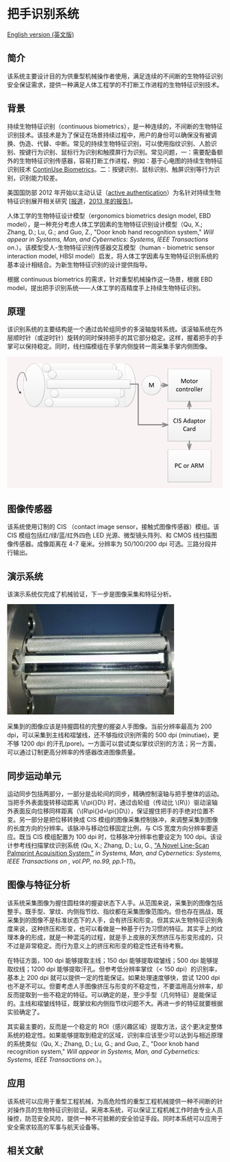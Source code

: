 把手识别系统
======================

[English version (英文版)](/)

## 简介 ##

该系统主要设计目的为供重型机械操作者使用，满足连续的不间断的生物特征识别安全保证需求，提供一种满足人体工程学的不打断工作进程的生物特征识别技术。

背景
-------------

持续生物特征识别（continuous biometrics），是一种连续的，不间断的生物特征识别技术。该技术是为了保证在场景持续过程中，用户的身份可以确保没有被调换、伪造、代替、中断。常见的持续生物特征识别，可以使用指纹识别、人脸识别、按键行为识别、鼠标行为识别和触摸屏行为识别。常见问题，一：需要配备额外的生物特征识别传感器，容易打断工作进程，例如：基于心电图的持续生物特征识别技术 [ContinUse Biometrics](http://finder.startupnationcentral.org/c/continuse)。二：按键识别、鼠标识别、触屏识别等行为识别，识别能力较差。

美国国防部 2012 年开始以主动认证（[active authentication](http://www.darpa.mil/program/active-authentication)）为名针对持续生物特征识别展开相关研究 [[报道](https://gcn.com/articles/2012/03/21/darpa-dump-passwords-continuous-biometrics.aspx)，[2013 年的报告](https://www.rsaconference.com/writable/presentations/file_upload/sec-t05_final.pdf)]。

人体工学的生物特征设计模型（ergonomics biometrics design model, EBD model），是一种充分考虑人体工学因素的生物特征识别设计模型（Qu, X.; Zhang, D.; Lu, G.; and Guo, Z., "Door knob hand recognition system," *Will appear in Systems, Man, and Cybernetics: Systems, IEEE Transactions on*.）。该模型受人-生物特征识别传感器交互模型（human - biometric sensor interaction model, HBSI model）启发，将人体工学因素与生物特征识别系统的基本设计相结合。为新生物特征识别的设计提供指导。

根据 continuous biometrics 的需求，针对重型机械操作这一场景，根据 EBD model，提出把手识别系统——人体工学的高精度手上持续生物特征识别。

原理
-------------

该识别系统的主要结构是一个通过齿轮组同步的多滚轴旋转系统。该滚轴系统在外层顺时针（或逆时针）旋转的同时保持把手的其它部分稳定。这样，握着把手的手掌可以保持稳定。同时，线扫描模组在手掌内侧旋转一周采集手掌内侧图像。

![把手识别系统原理](/images/fig_handle_scheme.png)

图像传感器
-------------

该系统使用订制的 CIS （contact image sensor，接触式图像传感器）模组。该 CIS 模组包括红/绿/蓝/红外四色 LED 光源、微型镜头阵列、和 CMOS 线扫描图像传感器。成像距离在 4-7 毫米。分辨率为 50/100/200 dpi 可选。三路分段并行输出。

演示系统
-------------

该演示系统仅完成了机械验证，下一步是图像采集和特征分析。

![把手识别系统演示系统](/images/fig_handle_demo.png)

采集到的图像应该是持握圆柱的完整的握姿人手图像。当前分辨率最高为 200 dpi，可以采集到主线和褶皱线，还不够指纹识别所需的 500 dpi (minutiae)，更不够 1200 dpi 的汗孔(pore)。一方面可以尝试类似掌纹识别的方法；另一方面，可以通过订制更高分辨率的传感器改进图像质量。

同步运动单元
-------------

运动同步包括两部分，一部分是齿轮间的同步，精确控制滚轴与把手整体的运动。当把手外表面旋转移动距离 \\(\\pi{}D\\) 时，通过齿轮组（传动比 \\(R\\)）驱动滚轴外表面反向位移同样距离（\\(R\\pi{}d=\\pi{}D\\)），保证握住把手的手绝对位置不变。另一部分是把位移转换成 CIS 模组的图像采集控制脉冲，来调整采集到图像的长度方向的分辨率。该脉冲与移动位移固定比例，与 CIS 宽度方向分辨率要适应。既当 CIS 模组配置为 100 dpi 时，位移脉冲分辨率也要设定为 100 dpi。该设计参考线扫描掌纹识别系统 (Qu, X.; Zhang, D.; Lu, G., ["A Novel Line-Scan Palmprint Acquisition System,"][TSMC-LPS] *in Systems, Man, and Cybernetics: Systems, IEEE Transactions on , vol.PP, no.99, pp.1-11*)。

图像与特征分析
-------------

该系统采集图像为握住圆柱体的握姿状态下人手。从范围来说，采集到的图像包括整手。既手型、掌纹、内侧指节纹、指纹都在采集图像范围内。但也存在挑战，既采集到的图像不是标准状态下的人手，会有挤压和形变。但其实从生物特征识别角度来说，这种挤压和形变，也可以看做是一种基于行为习惯的特征。其实手上的纹理本身的形成，就是一种混沌的过程，就是手上皮肤的天然挤压与形变形成的，只不过是非常稳定。而行为意义上的挤压和形变的稳定性还有待考察。

在特征方面，100 dpi 能够提取主线；150 dpi 能够提取褶皱线；500 dpi 能够提取纹线；1200 dpi 能够提取汗孔。但参考低分辨率掌纹（< 150 dpi）的识别率，基本上 200 dpi 就可以提供一定的性能保证。如果处理速度够快，尝试 1200 dpi 也不是不可以。但要考虑人手图像挤压与形变的不稳定性，不要滥用高分辨率，却反而提取到一些不稳定的特征。可以确定的是，至少手型（几何特征）是能保证的。主线和褶皱线特征，既掌纹和内侧指节纹问题不大。再进一步的特征就要根据实验确定了。

其实最主要的，反而是一个稳定的 ROI（感兴趣区域）提取方法，这个更决定整体系统的稳定性。如果能够提取到稳定的区域，识别率应该至少可以达到与相近原理的系统类似（Qu, X.; Zhang, D.; Lu, G.; and Guo, Z., "Door knob hand recognition system," *Will appear in Systems, Man, and Cybernetics: Systems, IEEE Transactions on*.）。

应用
-------------

该系统可以应用于重型工程机械，为高危险性的重型工程机械提供一种不间断的针对操作员的生物特征识别验证。采用本系统，可以保证工程机械工作时由专业人员操控，防范安全风险，提供一种不可抵赖的安全验证手段。同时本系统可以应用于安全需求较高的军事与航天设备等。

相关文献
-------------


[TSMC-LPS]: http://ieeexplore.ieee.org/stamp/stamp.jsp?tp=&arnumber=7390297&isnumber=6376248
